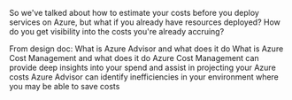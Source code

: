So we've talked about how to estimate your costs before you deploy services on Azure, but what if you already have resources deployed? How do you get visibility into the costs you're already accruing? 

From design doc:
What is Azure Advisor and what does it do
What is Azure Cost Management and what does it do
Azure Cost Management can provide deep insights into your spend and assist in projecting your Azure costs
Azure Advisor can identify inefficiencies in your environment where you may be able to save costs
